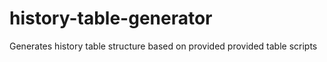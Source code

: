 # history-table-generator
Generates history table structure based on provided provided table scripts
